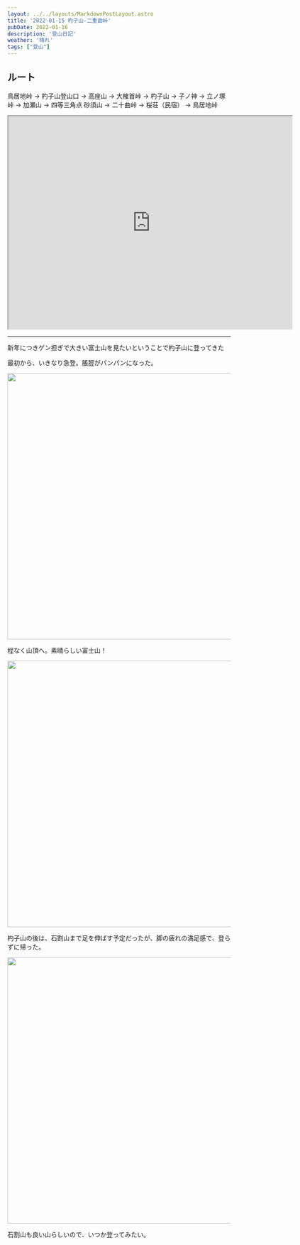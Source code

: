 ```yaml
---
layout: ../../layouts/MarkdownPostLayout.astro
title: '2022-01-15 杓子山-二重曲峠'
pubDate: 2022-01-16
description: '登山日記'
weather: '晴れ'
tags: ["登山"]
---
```


## ルート

鳥居地峠 → 杓子山登山口 → 高座山 → 大榷首峠 → 杓子山 → 子ノ神 → 立ノ塚峠 → 加瀬山 → 四等三角点 砂須山 → 二十曲峠 → 桜荘（民宿） → 鳥居地峠

<iframe src="https://www.google.com/maps/d/embed?mid=1PDcZrmAjRzQk0Lq7WEsr2TJ0SIikX1Q&ehbc=2E312F" width="640" height="480"></iframe>

---------------

新年につきゲン担ぎで大きい富士山を見たいということで杓子山に登ってきた

最初から、いきなり急登。脹脛がパンパンになった。

<img src="https://images.prismic.io/peasysblog/ZvXee7VsGrYSwDeM_IMG_8532.JPG?auto=format,compress" width="600">

程なく山頂へ。素晴らしい富士山！

<img src="https://images.prismic.io/peasysblog/ZvXeerVsGrYSwDeL_IMG_8545.JPG?auto=format,compress" width="600">

杓子山の後は、石割山まで足を伸ばす予定だったが、脚の疲れの満足感で、登らずに帰った。

<img src="https://images.prismic.io/peasysblog/ZvXeebVsGrYSwDeK_IMG_8555.JPG?auto=format,compress" width="600">


石割山も良い山らしいので、いつか登ってみたい。